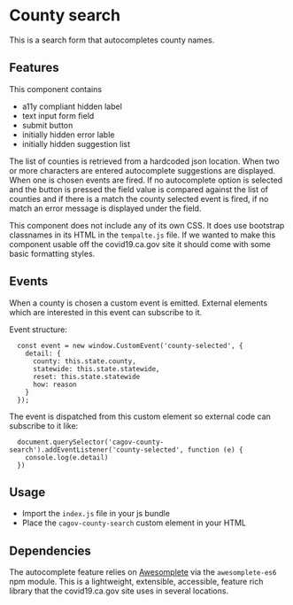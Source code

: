 # County search

This is a search form that autocompletes county names. 

## Features

This component contains 
- a11y compliant hidden label
- text input form field
- submit button
- initially hidden error lable
- initially hidden suggestion list

The list of counties is retrieved from a hardcoded json location. When two or more characters are entered autocomplete suggestions are displayed. When one is chosen events are fired. If no autocomplete option is selected and the button is pressed the field value is compared against the list of counties and if there is a match the county selected event is fired, if no match an error message is displayed under the field.

This component does not include any of its own CSS. It does use bootstrap classnames in its HTML in the ```tempalte.js``` file. If we wanted to make this component usable off the covid19.ca.gov site it should come with some basic formatting styles.

## Events

When a county is chosen a custom event is emitted. External elements which are interested in this event can subscribe to it.

Event structure:
```
  const event = new window.CustomEvent('county-selected', {
    detail: {
      county: this.state.county,
      statewide: this.state.statewide,
      reset: this.state.statewide
      how: reason
    }
  });
```

The event is dispatched from this custom element so external code can subscribe to it like:

```
  document.querySelector('cagov-county-search').addEventListener('county-selected', function (e) {
    console.log(e.detail)
  })
```

## Usage

- Import the ```index.js``` file in your js bundle
- Place the ```cagov-county-search``` custom element in your HTML

## Dependencies

The autocomplete feature relies on <a href="https://projects.verou.me/awesomplete/">Awesomplete</a> via the ```awesomplete-es6``` npm module. This is a lightweight, extensible, accessible, feature rich library that the covid19.ca.gov site uses in several locations.